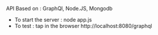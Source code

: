 API Based on : GraphQl, Node.JS, Mongodb
- To start the server : node app.js
- To test : tap in the browser http://localhost:8080/graphql